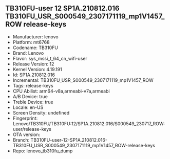 ## TB310FU-user 12 SP1A.210812.016 TB310FU_USR_S000549_2307171119_mp1V1457_ROW release-keys
- Manufacturer: lenovo
- Platform: mt6768
- Codename: TB310FU
- Brand: Lenovo
- Flavor: sys_mssi_t_64_cn_wifi-user
- Release Version: 12
- Kernel Version: 4.19.191
- Id: SP1A.210812.016
- Incremental: TB310FU_USR_S000549_2307171119_mp1V1457_ROW
- Tags: release-keys
- CPU Abilist: arm64-v8a,armeabi-v7a,armeabi
- A/B Device: true
- Treble Device: true
- Locale: en-US
- Screen Density: undefined
- Fingerprint: Lenovo/TB310FU/TB310FU:12/SP1A.210812.016/S000549_230717_ROW:user/release-keys
- OTA version: 
- Branch: TB310FU-user-12-SP1A.210812.016-TB310FU_USR_S000549_2307171119_mp1V1457_ROW-release-keys
- Repo: lenovo_tb310fu_dump
